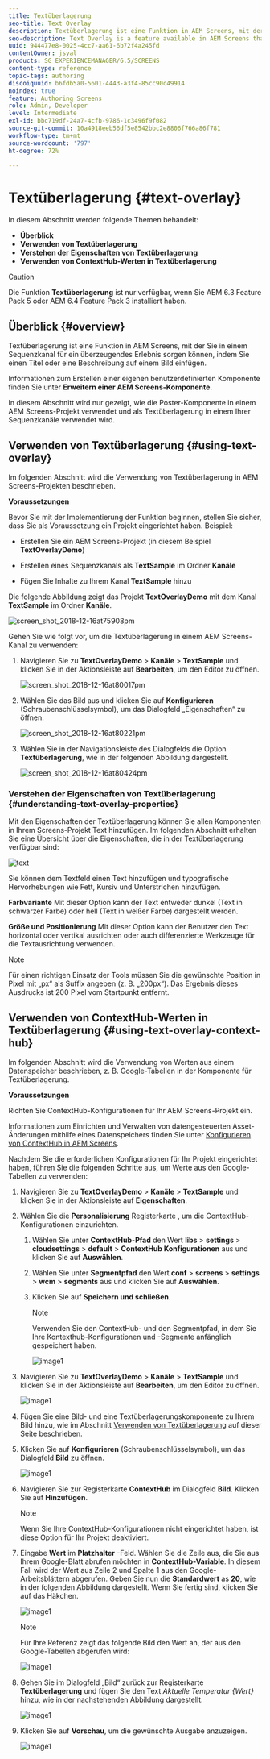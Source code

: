 ```yaml
---
title: Textüberlagerung
seo-title: Text Overlay
description: Textüberlagerung ist eine Funktion in AEM Screens, mit der Sie in einem Sequenzkanal für ein überzeugendes Erlebnis sorgen können, indem Sie einen Titel oder eine Beschreibung auf einem Bild einfügen. Auf dieser Seite erfahren Sie mehr.
seo-description: Text Overlay is a feature available in AEM Screens that allows you to create a compelling experience in a Sequence Channel by providing a title or a description overlaid on top of an image. Follow this page to learn more.
uuid: 944477e8-0025-4cc7-aa61-6b72f4a245fd
contentOwner: jsyal
products: SG_EXPERIENCEMANAGER/6.5/SCREENS
content-type: reference
topic-tags: authoring
discoiquuid: b6fdb5a0-5601-4443-a3f4-85cc90c49914
noindex: true
feature: Authoring Screens
role: Admin, Developer
level: Intermediate
exl-id: bbc719df-24a7-4cfb-9786-1c3496f9f082
source-git-commit: 10a4918eeb56df5e8542bbc2e8806f766a86f781
workflow-type: tm+mt
source-wordcount: '797'
ht-degree: 72%

---
```


# Textüberlagerung {#text-overlay}

In diesem Abschnitt werden folgende Themen behandelt:

* **Überblick**
* **Verwenden von Textüberlagerung**
* **Verstehen der Eigenschaften von Textüberlagerung**
* **Verwenden von ContextHub-Werten in Textüberlagerung**

>[!CAUTION]
>
>Die Funktion **Textüberlagerung** ist nur verfügbar, wenn Sie AEM 6.3 Feature Pack 5 oder AEM 6.4 Feature Pack 3 installiert haben.

## Überblick {#overview}

Textüberlagerung ist eine Funktion in AEM Screens, mit der Sie in einem Sequenzkanal für ein überzeugendes Erlebnis sorgen können, indem Sie einen Titel oder eine Beschreibung auf einem Bild einfügen.

Informationen zum Erstellen einer eigenen benutzerdefinierten Komponente finden Sie unter **Erweitern einer AEM Screens-Komponente**.

In diesem Abschnitt wird nur gezeigt, wie die Poster-Komponente in einem AEM Screens-Projekt verwendet und als Textüberlagerung in einem Ihrer Sequenzkanäle verwendet wird.

## Verwenden von Textüberlagerung {#using-text-overlay}

Im folgenden Abschnitt wird die Verwendung von Textüberlagerung in AEM Screens-Projekten beschrieben.

**Voraussetzungen**

Bevor Sie mit der Implementierung der Funktion beginnen, stellen Sie sicher, dass Sie als Voraussetzung ein Projekt eingerichtet haben. Beispiel:

* Erstellen Sie ein AEM Screens-Projekt (in diesem Beispiel **TextOverlayDemo**)

* Erstellen eines Sequenzkanals als **TextSample** im Ordner **Kanäle**

* Fügen Sie Inhalte zu Ihrem Kanal **TextSample** hinzu

Die folgende Abbildung zeigt das Projekt **TextOverlayDemo** mit dem Kanal **TextSample** im Ordner **Kanäle**.

![screen_shot_2018-12-16at75908pm](assets/screen_shot_2018-12-16at75908pm.png)

Gehen Sie wie folgt vor, um die Textüberlagerung in einem AEM Screens-Kanal zu verwenden:

1. Navigieren Sie zu **TextOverlayDemo** > **Kanäle** > **TextSample** und klicken Sie in der Aktionsleiste auf **Bearbeiten**, um den Editor zu öffnen.

   ![screen_shot_2018-12-16at80017pm](assets/screen_shot_2018-12-16at80017pm.png)

1. Wählen Sie das Bild aus und klicken Sie auf **Konfigurieren** (Schraubenschlüsselsymbol), um das Dialogfeld „Eigenschaften“ zu öffnen.

   ![screen_shot_2018-12-16at80221pm](assets/screen_shot_2018-12-16at80221pm.png)

1. Wählen Sie in der Navigationsleiste des Dialogfelds die Option **Textüberlagerung**, wie in der folgenden Abbildung dargestellt.

   ![screen_shot_2018-12-16at80424pm](assets/screen_shot_2018-12-16at80424pm.png)

### Verstehen der Eigenschaften von Textüberlagerung {#understanding-text-overlay-properties}

Mit den Eigenschaften der Textüberlagerung können Sie allen Komponenten in Ihrem Screens-Projekt Text hinzufügen. Im folgenden Abschnitt erhalten Sie eine Übersicht über die Eigenschaften, die in der Textüberlagerung verfügbar sind:

![text](assets/text.gif)

Sie können dem Textfeld einen Text hinzufügen und typografische Hervorhebungen wie Fett, Kursiv und Unterstrichen hinzufügen.

**Farbvariante** Mit dieser Option kann der Text entweder dunkel (Text in schwarzer Farbe) oder hell (Text in weißer Farbe) dargestellt werden.

**Größe und Positionierung** Mit dieser Option kann der Benutzer den Text horizontal oder vertikal ausrichten oder auch differenzierte Werkzeuge für die Textausrichtung verwenden.

>[!NOTE]
>
>Für einen richtigen Einsatz der Tools müssen Sie die gewünschte Position in Pixel mit „px“ als Suffix angeben (z. B. „200px“). Das Ergebnis dieses Ausdrucks ist 200 Pixel vom Startpunkt entfernt.

## Verwenden von ContextHub-Werten in Textüberlagerung {#using-text-overlay-context-hub}

Im folgenden Abschnitt wird die Verwendung von Werten aus einem Datenspeicher beschrieben, z. B. Google-Tabellen in der Komponente für Textüberlagerung.

**Voraussetzungen**

Richten Sie ContextHub-Konfigurationen für Ihr AEM Screens-Projekt ein.

Informationen zum Einrichten und Verwalten von datengesteuerten Asset-Änderungen mithilfe eines Datenspeichers finden Sie unter [Konfigurieren von ContextHub in AEM Screens](https://experienceleague.adobe.com/docs/experience-manager-screens/user-guide/developing/configuring-context-hub.html).

Nachdem Sie die erforderlichen Konfigurationen für Ihr Projekt eingerichtet haben, führen Sie die folgenden Schritte aus, um Werte aus den Google-Tabellen zu verwenden:

1. Navigieren Sie zu **TextOverlayDemo** > **Kanäle** > **TextSample** und klicken Sie in der Aktionsleiste auf **Eigenschaften**.

1. Wählen Sie die **Personalisierung** Registerkarte , um die ContextHub-Konfigurationen einzurichten.

   1. Wählen Sie unter **ContextHub-Pfad** den Wert **libs** > **settings** > **cloudsettings** > **default** > **ContextHub Konfigurationen** aus und klicken Sie auf **Auswählen**.

   1. Wählen Sie unter **Segmentpfad** den Wert **conf** > **screens** > **settings** > **wcm** > **segments** aus und klicken Sie auf **Auswählen**.

   1. Klicken Sie auf **Speichern und schließen**.

      >[!NOTE]
      >
      >Verwenden Sie den ContextHub- und den Segmentpfad, in dem Sie Ihre Kontexthub-Konfigurationen und -Segmente anfänglich gespeichert haben.

      ![image1](/help/user-guide/assets/text-overlay/text-overlay8.png)

1. Navigieren Sie zu **TextOverlayDemo** > **Kanäle** > **TextSample** und klicken Sie in der Aktionsleiste auf **Bearbeiten**, um den Editor zu öffnen.

   ![image1](/help/user-guide/assets/text-overlay/text-overlay1.png)

1. Fügen Sie eine Bild- und eine Textüberlagerungskomponente zu Ihrem Bild hinzu, wie im Abschnitt [Verwenden von Textüberlagerung](/help/user-guide/text-overlay.md#using-text-overlay) auf dieser Seite beschrieben.

1. Klicken Sie auf **Konfigurieren** (Schraubenschlüsselsymbol), um das Dialogfeld **Bild** zu öffnen.

   ![image1](/help/user-guide/assets/text-overlay/text-overlay4.png)

1. Navigieren Sie zur Registerkarte **ContextHub** im Dialogfeld **Bild**. Klicken Sie auf **Hinzufügen**.

   >[!NOTE]
   >Wenn Sie Ihre ContextHub-Konfigurationen nicht eingerichtet haben, ist diese Option für Ihr Projekt deaktiviert.

1. Eingabe **Wert** im **Platzhalter** -Feld. Wählen Sie die Zeile aus, die Sie aus Ihrem Google-Blatt abrufen möchten in **ContextHub-Variable**. In diesem Fall wird der Wert aus Zeile 2 und Spalte 1 aus den Google-Arbeitsblättern abgerufen. Geben Sie nun die **Standardwert** as **20**, wie in der folgenden Abbildung dargestellt. Wenn Sie fertig sind, klicken Sie auf das Häkchen.

   ![image1](/help/user-guide/assets/text-overlay/text-overlay5.png)

   >[!NOTE]
   >Für Ihre Referenz zeigt das folgende Bild den Wert an, der aus den Google-Tabellen abgerufen wird:

   ![image1](/help/user-guide/assets/text-overlay/text-overlay6.png)

1. Gehen Sie im Dialogfeld „Bild“ zurück zur Registerkarte **Textüberlagerung** und fügen Sie den Text *Aktuelle Temperatur {Wert}* hinzu, wie in der nachstehenden Abbildung dargestellt.

   ![image1](/help/user-guide/assets/text-overlay/text-overlay7.png)

1. Klicken Sie auf **Vorschau**, um die gewünschte Ausgabe anzuzeigen.

   ![image1](/help/user-guide/assets/text-overlay/text-overlay10.png)
